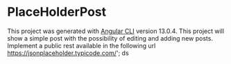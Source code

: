# PlaceHolderPost

This project was generated with [Angular CLI](https://github.com/angular/angular-cli) version 13.0.4.
This project will show a simple post with the possibility of editing and adding new posts.
Implement a public rest available in the following url https://jsonplaceholder.typicode.com/';
ds


